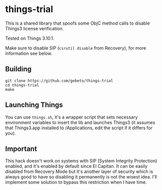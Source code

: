 # things-trial

This is a shared library that spoofs some ObjC method calls to disable Things3 license verification.

Tested on Things 3.10.1.

Make sure to disable SIP (`csrutil disable` from Recovery), for more information see below.

## Building
```
git clone https://github.com/gebeto/things-trial
cd things-trial
make
```

## Launching Things
You can use `things.sh`, it's a wrapper script that sets necessary environment variables to insert the lib and launches Things3 (it assumes that Things3.app installed to /Applications, edit the script if it differs for you).

## Important
This hack doesn't work on systems with SIP (System Integrity Protection) enabled, and it's enabled by default since El Capitan. It can be easily disabled from Recovery Mode but it's another layer of security which is always good to have so disabling it permanently is not the wisest idea. I'll implement some solution to bypass this restriction when I have time.
